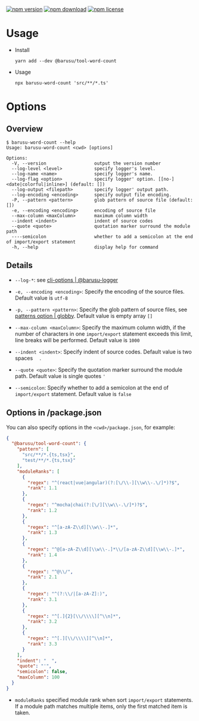 [![npm version](https://img.shields.io/npm/v/@barusu/tool-word-count.svg)](https://www.npmjs.com/package/@barusu/tool-word-count)
[![npm download](https://img.shields.io/npm/dm/@barusu/tool-word-count.svg)](https://www.npmjs.com/package/@barusu/tool-word-count)
[![npm license](https://img.shields.io/npm/l/@barusu/tool-word-count.svg)](https://www.npmjs.com/package/@barusu/tool-word-count)


# Usage

  * Install
    ```shell
    yarn add --dev @barusu/tool-word-count
    ```

  * Usage
    ```shell
    npx barusu-word-count 'src/**/*.ts'
    ```

# Options

## Overview

  ```shell
  $ barusu-word-count --help
  Usage: barusu-word-count <cwd> [options]

  Options:
    -V, --version                  output the version number
    --log-level <level>            specify logger's level.
    --log-name <name>              specify logger's name.
    --log-flag <option>            specify logger' option. [[no-]<date|colorful|inline>] (default: [])
    --log-output <filepath>        specify logger' output path.
    --log-encoding <encoding>      specify output file encoding.
    -P, --pattern <pattern>        glob pattern of source file (default: [])
    -e, --encoding <encoding>      encoding of source file
    --max-column <maxColumn>       maximum column width
    --indent <indent>              indent of source codes
    --quote <quote>                quotation marker surround the module path
    ----semicolon                  whether to add a semicolon at the end of import/export statement
    -h, --help                     display help for command
  ```


## Details
  * `--log-*`: see [cli-options | @barusu-logger](https://github.com/lemon-clown/barusu/tree/master/packages/chalk-logger#cli-options)

  * `-e, --encoding <encoding>`: Specify the encoding of the source files. Default value is `utf-8`

  * `-p, --pattern <pattern>`: Specify the glob pattern of source files, see [patterns option | globby](https://github.com/sindresorhus/globby#patterns). Default value is empty array `[]`

  * `--max-column <maxColumn>`: Specify the maximum column width, if the number of characters in one `import/export` statement exceeds this limit, line breaks will be performed. Default value is `1000`

  * `--indent <indent>`: Specify indent of source codes. Default value is two spaces `  `.

  * `--quote <quote>`: Specify the quotation marker surround the module path. Default value is single quotes `'`

  * `--semicolon`: Specify whether to add a semicolon at the end of `import/export` statement. Default value is `false`

## Options in <cwd>/package.json

  You can also specify options in the `<cwd>/package.json`, for example:
  ```json
  {
    "@barusu/tool-word-count": {
      "pattern": [
        "src/**/*.{ts,tsx}",
        "test/**/*.{ts,tsx}"
      ],
      "moduleRanks": [
        {
          "regex": "^(react|vue|angular)(?:[\/\\-][\\w\\-.\/]*)?$",
          "rank": 1.1
        },
        {
          "regex": "^mocha|chai(?:[\/][\\w\\-.\/]*)?$",
          "rank": 1.2
        },
        {
          "regex": "^[a-zA-Z\\d][\\w\\-.]*",
          "rank": 1.3
        },
        {
          "regex": "^@[a-zA-Z\\d][\\w\\-.]*\\/[a-zA-Z\\d][\\w\\-.]*",
          "rank": 1.4
        },
        {
          "regex": "^@\\/",
          "rank": 2.1
        },
        {
          "regex": "^(?:\\/|[a-zA-Z]:)",
          "rank": 3.1
        },
        {
          "regex": "^[.]{2}[\\/\\\\][^\\n]*",
          "rank": 3.2
        },
        {
          "regex": "^[.][\\/\\\\][^\\n]*",
          "rank": 3.3
        }
      ],
      "indent": "  ",
      "quote": "'",
      "semicolon": false,
      "maxColumn": 100
    }
  }
  ```

  * `moduleRanks` specified module rank when sort `import/export` statements. If a module path matches multiple items, only the first matched item is taken.
